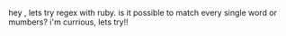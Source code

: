 hey , lets try regex with ruby.
is it possible to match every single word or mumbers?
i'm currious, lets try!!
